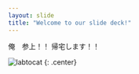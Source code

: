 ```yaml
---
layout: slide
title: "Welcome to our slide deck!"
---
```


俺　参上！！
帰宅します！！

![labtocat](https://octodex.github.com/images/labtocat.png)
{: .center}
